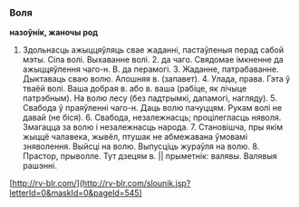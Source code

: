 ### Воля
**назоўнік, жаночы род**

1. Здольнасць ажыццяўляць свае жаданні, пастаўленыя перад сабой мэты. Сіла волі. Выхаванне волі. 2. да чаго. Свядомае імкненне да ажыццяўлення чаго-н. В. да перамогі. 3. Жаданне, патрабаванне. Дыктаваць сваю волю. Апошняя в. (запавет). 4. Улада, права. Гэта ў тваёй волі. Ваша добрая в. або в. ваша (рабіце, як лічыце патрэбным). На волю лесу (без падтрымкі, дапамогі, нагляду). 5. Свабода ў праяўленні чаго-н. Даць волю пачуццям. Рукам волі не давай (не біся). 6. Свабода, незалежнасць; процілегласць няволя. Змагацца за волю і незалежнасць народа. 7. Становішча, пры якім жыццё чалавека, жывёл, птушак не абмежавана ўмовамі зняволення. Выйсці на волю. Выпусціць жураўля на волю. 8. Прастор, прыволле. Тут дзецям в. || прыметнік: валявы. Валявыя рашэнні.

<a rel="author">[http://rv-blr.com/](http://rv-blr.com/slounik.jsp?letterId=0&maskId=0&pageId=545)</a>
